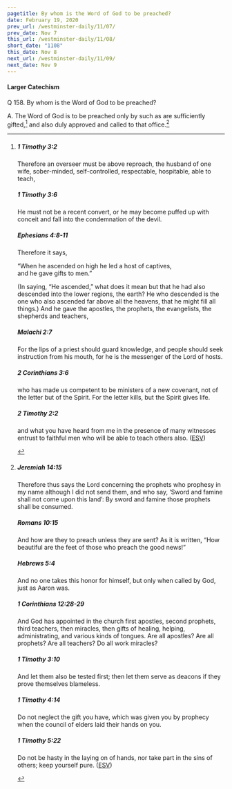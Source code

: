 ```yaml
---
pagetitle: By whom is the Word of God to be preached?
date: February 19, 2020
prev_url: /westminster-daily/11/07/
prev_date: Nov 7
this_url: /westminster-daily/11/08/
short_date: "1108"
this_date: Nov 8
next_url: /westminster-daily/11/09/
next_date: Nov 9
---
```


#### Larger Catechism

<span class="q">Q 158.</span> By whom is the Word of God to be preached?

<span class="q">A.</span> The Word of God is to be preached only by such as are sufficiently gifted,[^fnref:wlc1] and also duly approved and called to that office.[^fnref:wlc2]


[^fnref:wlc1]: <div class="esv"><h5>1 Timothy 3:2</h5> <div class="esv-text"><p id="p54003002.01-1">Therefore an overseer must be above reproach, the husband of one wife, sober-minded, self-controlled, respectable, hospitable, able to teach,</p> </div><h5>1 Timothy 3:6</h5> <div class="esv-text"><p id="p54003006.01-2">He must not be a recent convert, or he may become puffed up with conceit and fall into the condemnation of the devil.</p> </div><h5>Ephesians 4:8-11</h5> <div class="esv-text"><p id="p49004008.01-3">Therefore it says,</p> <div class="block-indent"> <p class="line-group" id="p49004008.04-3">&#8220;When he ascended on high he led a host of captives,<br /> <span class="indent"></span>and he gave gifts to men.&#8221;</p> </div>  <p class="same-paragraph" id="p49004009.01-3">(In saying, &#8220;He ascended,&#8221; what does it mean but that he had also descended into the lower regions, the earth? He who descended is the one who also ascended far above all the heavens, that he might fill all things.) And he gave the apostles, the prophets, the evangelists, the shepherds and teachers,</p> </div><h5>Malachi 2:7</h5> <div class="esv-text"><p id="p39002007.01-4">For the lips of a priest should guard knowledge, and people should seek instruction from his mouth, for he is the messenger of the <span class="small-caps">Lord</span> of hosts.</p> </div><h5>2 Corinthians 3:6</h5> <div class="esv-text"><p id="p47003006.01-5">who has made us competent to be ministers of a new covenant, not of the letter but of the Spirit. For the letter kills, but the Spirit gives life.</p> </div><h5>2 Timothy 2:2</h5> <div class="esv-text"><p id="p55002002.01-6">and what you have heard from me in the presence of many witnesses entrust to faithful men who will be able to teach others also.  (<a href="http://www.esv.org" class="copyright">ESV</a>)</p> </div> </div>

[^fnref:wlc2]: <div class="esv"><h5>Jeremiah 14:15</h5> <div class="esv-text"><p id="p24014015.01-1">Therefore thus says the <span class="small-caps">Lord</span> concerning the prophets who prophesy in my name although I did not send them, and who say, &#8216;Sword and famine shall not come upon this land&#8217;: By sword and famine those prophets shall be consumed.</p> </div><h5>Romans 10:15</h5> <div class="esv-text"><p id="p45010015.01-2">And how are they to preach unless they are sent? As it is written, &#8220;How beautiful are the feet of those who preach the good news!&#8221;</p> </div><h5>Hebrews 5:4</h5> <div class="esv-text"><p id="p58005004.01-3">And no one takes this honor for himself, but only when called by God, just as Aaron was.</p> </div><h5>1 Corinthians 12:28-29</h5> <div class="esv-text"><p id="p46012028.01-4">And God has appointed in the church first apostles, second prophets, third teachers, then miracles, then gifts of healing, helping, administrating, and various kinds of tongues. Are all apostles? Are all prophets? Are all teachers? Do all work miracles?</p> </div><h5>1 Timothy 3:10</h5> <div class="esv-text"><p id="p54003010.01-5">And let them also be tested first; then let them serve as deacons if they prove themselves blameless.</p> </div><h5>1 Timothy 4:14</h5> <div class="esv-text"><p id="p54004014.01-6">Do not neglect the gift you have, which was given you by prophecy when the council of elders laid their hands on you.</p> </div><h5>1 Timothy 5:22</h5> <div class="esv-text"><p id="p54005022.01-7">Do not be hasty in the laying on of hands, nor take part in the sins of others; keep yourself pure.  (<a href="http://www.esv.org" class="copyright">ESV</a>)</p> </div> </div>

